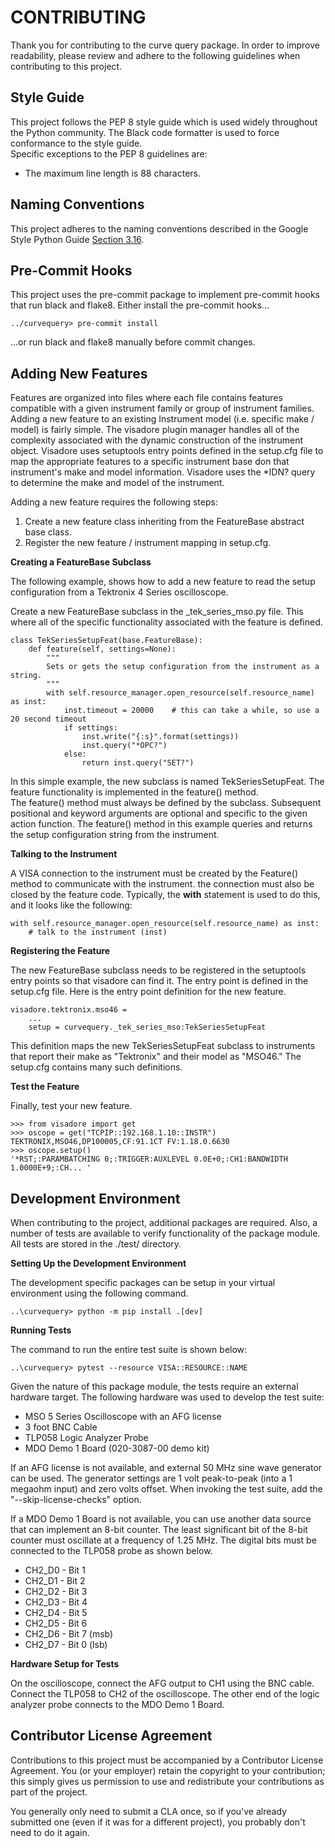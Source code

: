 # CONTRIBUTING
Thank you for contributing to the curve query package.  In order to improve 
readability, please review and adhere to the following guidelines when contributing 
to this project.

## Style Guide

This project follows the PEP 8 style guide which is used widely throughout the Python 
community. 
The Black code formatter is used to force conformance to the style guide.  
Specific exceptions to the PEP 8 guidelines are:
<ul>
    <li>The maximum line length is 88 characters.</li>
</ul>

## Naming Conventions

This project adheres to the naming conventions described in the Google Style Python 
Guide [Section 3.16](http://google.github.io/styleguide/pyguide.html#316-naming).  

## Pre-Commit Hooks

This project uses the pre-commit package to implement pre-commit hooks that run black and flake8.
Either install the pre-commit hooks...

    ../curvequery> pre-commit install

...or run black and flake8 manually before commit changes.

## Adding New Features

Features are organized into files where each file contains features compatible with a given 
instrument family or group of instrument families. 
Adding a new feature to an existing Instrument model (i.e. specific make / model) is fairly simple.
The visadore plugin manager handles all of the complexity associated with the dynamic construction 
of the instrument object.
Visadore uses setuptools entry points defined in the setup.cfg file to map the appropriate features
to a specific instrument base don that instrument's make and model information.
Visadore uses the *IDN? query to determine the make and model of the instrument.

Adding a new feature requires the following steps:
<ol>
    <li>Create a new feature class inheriting from the FeatureBase abstract base class.</li>
    <li>Register the new feature / instrument mapping in setup.cfg.</li>
</ol>

__Creating a FeatureBase Subclass__

The following example, shows how to add a new feature to read the setup configuration 
from a Tektronix 4 Series oscilloscope.

Create a new FeatureBase subclass in the _tek_series_mso.py file.
This where all of the specific functionality associated with the feature is defined.

    class TekSeriesSetupFeat(base.FeatureBase):
        def feature(self, settings=None):
            """
            Sets or gets the setup configuration from the instrument as a string.
            """
            with self.resource_manager.open_resource(self.resource_name) as inst:
                inst.timeout = 20000    # this can take a while, so use a 20 second timeout
                if settings:
                    inst.write("{:s}".format(settings))
                    inst.query("*OPC?")
                else:
                    return inst.query("SET?")

In this simple example, the new subclass is named TekSeriesSetupFeat.
The feature functionality is implemented in the feature() method.  
The feature() method must always be defined by the subclass.
Subsequent positional and keyword arguments are optional and specific to the given 
action function. 
The feature() method in this example queries and returns the setup configuration string 
from the instrument.

__Talking to the Instrument__

A VISA connection to the instrument must be created by the Feature() method to communicate 
with the instrument.
the connection must also be closed by the feature code.
Typically, the __with__ statement is used to do this, and it looks like the following:

    with self.resource_manager.open_resource(self.resource_name) as inst:
        # talk to the instrument (inst)

__Registering the Feature__

The new FeatureBase subclass needs to be registered in the setuptools entry points so 
that visadore can find it.
The entry point is defined in the setup.cfg file.
Here is the entry point definition for the new feature.

    visadore.tektronix.mso46 =
        ...
        setup = curvequery._tek_series_mso:TekSeriesSetupFeat

This definition maps the new TekSeriesSetupFeat subclass to instruments that report their 
make as "Tektronix" and their model as "MSO46."
The setup.cfg contains many such definitions.

__Test the Feature__

Finally, test your new feature.

    >>> from visadore import get
    >>> oscope = get("TCPIP::192.168.1.10::INSTR")
    TEKTRONIX,MSO46,DP100005,CF:91.1CT FV:1.18.0.6630
    >>> oscope.setup()
    '*RST;:PARAMBATCHING 0;:TRIGGER:AUXLEVEL 0.0E+0;:CH1:BANDWIDTH 1.0000E+9;:CH... '

## Development Environment

When contributing to the project, additional packages are required.
Also, a number of tests are available to verify functionality of the package module.
All tests are stored in the ./test/ directory.

__Setting Up the Development Environment__

The development specific packages can be setup in your virtual environment using the following command.

    ..\curvequery> python -m pip install .[dev]

__Running Tests__

The command to run the entire test suite is shown below:

    ..\curvequery> pytest --resource VISA::RESOURCE::NAME

Given the nature of this package module, the tests require an external hardware target.
The following hardware was used to develop the test suite:
* MSO 5 Series Oscilloscope with an AFG license
* 3 foot BNC Cable
* TLP058 Logic Analyzer Probe
* MDO Demo 1 Board (020-3087-00 demo kit)

If an AFG license is not available, and external 50 MHz sine wave generator can be used.
The generator settings are 1 volt peak-to-peak (into a 1 megaohm input) and zero volts offset.
When invoking the test suite, add the "--skip-license-checks" option.

If a MDO Demo 1 Board is not available, you can use another data source that can implement an 8-bit counter.
The least significant bit of the 8-bit counter must oscillate at a frequency of 1.25 MHz.
The digital bits must be connected to the TLP058 probe as shown below.
* CH2_D0 - Bit 1
* CH2_D1 - Bit 2
* CH2_D2 - Bit 3
* CH2_D3 - Bit 4
* CH2_D4 - Bit 5
* CH2_D5 - Bit 6
* CH2_D6 - Bit 7 (msb)
* CH2_D7 - Bit 0 (lsb)

__Hardware Setup for Tests__

On the oscilloscope, connect the AFG output to CH1 using the BNC cable. 
Connect the TLP058 to CH2 of the oscilloscope. 
The other end of the logic analyzer probe connects to the MDO Demo 1 Board.

## Contributor License Agreement
Contributions to this project must be accompanied by a Contributor License Agreement. You (or 
your employer) retain the copyright to your contribution; this simply gives us permission to use 
and redistribute your contributions as part of the project.

You generally only need to submit a CLA once, so if you've already submitted one (even if it was 
for a different project), you probably don't need to do it again.
